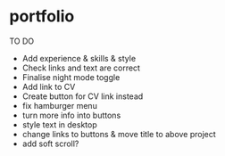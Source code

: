 # portfolio

TO DO

- Add experience & skills & style
- Check links and text are correct
- Finalise night mode toggle
- Add link to CV
- Create button for CV link instead
- fix hamburger menu
- turn more info into buttons
- style text in desktop
- change links to buttons & move title to above project
- add soft scroll?
